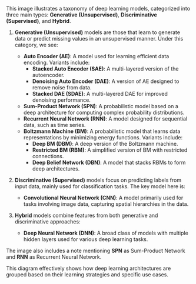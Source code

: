 

This image illustrates a taxonomy of deep learning models, categorized into three main types: **Generative (Unsupervised)**, **Discriminative (Supervised)**, and **Hybrid**.

1. **Generative (Unsupervised)** models are those that learn to generate data or predict missing values in an unsupervised manner. Under this category, we see:
   - **Auto Encoder (AE)**: A model used for learning efficient data encoding. Variants include:
     - **Stacked Auto Encoder (SAE)**: A multi-layered version of the autoencoder.
     - **Denoising Auto Encoder (DAE)**: A version of AE designed to remove noise from data.
     - **Stacked DAE (SDAE)**: A multi-layered DAE for improved denoising performance.
   - **Sum-Product Network (SPN)**: A probabilistic model based on a deep architecture for computing complex probability distributions.
   - **Recurrent Neural Network (RNN)**: A model designed for sequential data, such as time series.
   - **Boltzmann Machine (BM)**: A probabilistic model that learns data representations by minimizing energy functions. Variants include:
     - **Deep BM (DBM)**: A deep version of the Boltzmann machine.
     - **Restricted BM (RBM)**: A simplified version of BM with restricted connections.
     - **Deep Belief Network (DBN)**: A model that stacks RBMs to form deep architectures.

2. **Discriminative (Supervised)** models focus on predicting labels from input data, mainly used for classification tasks. The key model here is:
   - **Convolutional Neural Network (CNN)**: A model primarily used for tasks involving image data, capturing spatial hierarchies in the data.

3. **Hybrid** models combine features from both generative and discriminative approaches:
   - **Deep Neural Network (DNN)**: A broad class of models with multiple hidden layers used for various deep learning tasks.

The image also includes a note mentioning **SPN** as Sum-Product Network and **RNN** as Recurrent Neural Network.

This diagram effectively shows how deep learning architectures are grouped based on their learning strategies and specific use cases.
